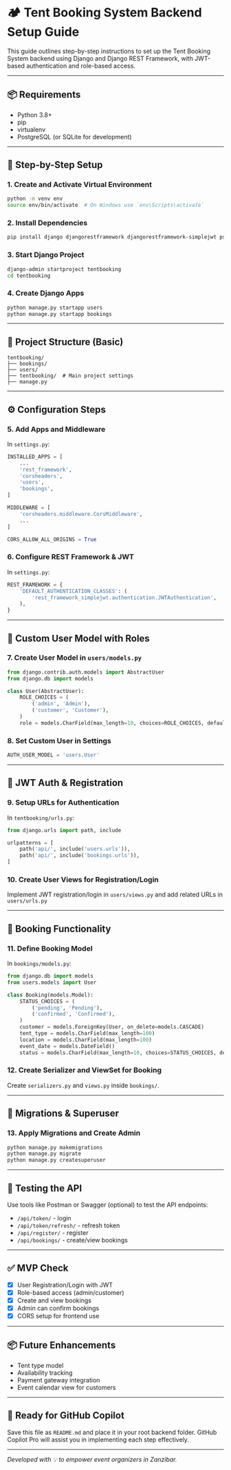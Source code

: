 
# 🏕️ Tent Booking System Backend Setup Guide

This guide outlines step-by-step instructions to set up the Tent Booking System backend using Django and Django REST Framework, with JWT-based authentication and role-based access.

---

## 📦 Requirements

- Python 3.8+
- pip
- virtualenv
- PostgreSQL (or SQLite for development)

---

## 🚀 Step-by-Step Setup

### 1. Create and Activate Virtual Environment
```bash
python -m venv env
source env/bin/activate  # On Windows use `env\Scripts\activate`
```

### 2. Install Dependencies
```bash
pip install django djangorestframework djangorestframework-simplejwt psycopg2-binary django-cors-headers
```

### 3. Start Django Project
```bash
django-admin startproject tentbooking
cd tentbooking
```

### 4. Create Django Apps
```bash
python manage.py startapp users
python manage.py startapp bookings
```

---

## 🧠 Project Structure (Basic)
```
tentbooking/
├── bookings/
├── users/
├── tentbooking/  # Main project settings
├── manage.py
```

---

## ⚙️ Configuration Steps

### 5. Add Apps and Middleware
In `settings.py`:
```python
INSTALLED_APPS = [
    ...
    'rest_framework',
    'corsheaders',
    'users',
    'bookings',
]

MIDDLEWARE = [
    'corsheaders.middleware.CorsMiddleware',
    ...
]

CORS_ALLOW_ALL_ORIGINS = True
```

### 6. Configure REST Framework & JWT
In `settings.py`:
```python
REST_FRAMEWORK = {
    'DEFAULT_AUTHENTICATION_CLASSES': (
        'rest_framework_simplejwt.authentication.JWTAuthentication',
    ),
}
```

---

## 👥 Custom User Model with Roles

### 7. Create User Model in `users/models.py`
```python
from django.contrib.auth.models import AbstractUser
from django.db import models

class User(AbstractUser):
    ROLE_CHOICES = (
        ('admin', 'Admin'),
        ('customer', 'Customer'),
    )
    role = models.CharField(max_length=10, choices=ROLE_CHOICES, default='customer')
```

### 8. Set Custom User in Settings
```python
AUTH_USER_MODEL = 'users.User'
```

---

## 🔐 JWT Auth & Registration

### 9. Setup URLs for Authentication
In `tentbooking/urls.py`:
```python
from django.urls import path, include

urlpatterns = [
    path('api/', include('users.urls')),
    path('api/', include('bookings.urls')),
]
```

### 10. Create User Views for Registration/Login
Implement JWT registration/login in `users/views.py` and add related URLs in `users/urls.py`

---

## 📅 Booking Functionality

### 11. Define Booking Model
In `bookings/models.py`:
```python
from django.db import models
from users.models import User

class Booking(models.Model):
    STATUS_CHOICES = (
        ('pending', 'Pending'),
        ('confirmed', 'Confirmed'),
    )
    customer = models.ForeignKey(User, on_delete=models.CASCADE)
    tent_type = models.CharField(max_length=100)
    location = models.CharField(max_length=100)
    event_date = models.DateField()
    status = models.CharField(max_length=10, choices=STATUS_CHOICES, default='pending')
```

### 12. Create Serializer and ViewSet for Booking
Create `serializers.py` and `views.py` inside `bookings/`.

---

## 🔄 Migrations & Superuser

### 13. Apply Migrations and Create Admin
```bash
python manage.py makemigrations
python manage.py migrate
python manage.py createsuperuser
```

---

## 🧪 Testing the API

Use tools like Postman or Swagger (optional) to test the API endpoints:
- `/api/token/` - login
- `/api/token/refresh/` - refresh token
- `/api/register/` - register
- `/api/bookings/` - create/view bookings

---

## ✅ MVP Check
- [x] User Registration/Login with JWT
- [x] Role-based access (admin/customer)
- [x] Create and view bookings
- [x] Admin can confirm bookings
- [x] CORS setup for frontend use

---

## 📦 Future Enhancements
- Tent type model
- Availability tracking
- Payment gateway integration
- Event calendar view for customers

---

## 📁 Ready for GitHub Copilot
Save this file as `README.md` and place it in your root backend folder. GitHub Copilot Pro will assist you in implementing each step effectively.

---

_Developed with 💡 to empower event organizers in Zanzibar._
